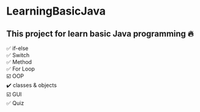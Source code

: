 # LearningBasicJava

## This project for learn basic Java programming 🔥

✅ if-else <br/>
✅ Switch <br/>
✅ Method <br/>
✅ For Loop <br/>
☑️ OOP <br/>
    ✔️ classes & objects <br/>
☑️ GUI <br/>
✅ Quiz <br/>
